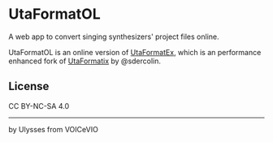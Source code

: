 # UtaFormatOL
A web app to convert singing synthesizers' project files online.

UtaFormatOL is an online version of [UtaFormatEx](https://github.com/VOICeVIO/UtaFormatix), which is an performance enhanced fork of [UtaFormatix](https://github.com/sdercolin/UtaFormatix) by @sdercolin.

## License

CC BY-NC-SA 4.0

---

by Ulysses from VOICeVIO